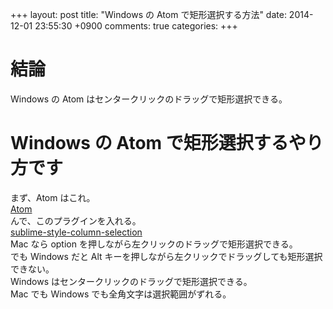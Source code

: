 +++
layout: post
title: "Windows の Atom で矩形選択する方法"
date: 2014-12-01 23:55:30 +0900
comments: true
categories: 
+++

結論
====
Windows の Atom はセンタークリックのドラッグで矩形選択できる。

Windows の Atom で矩形選択するやり方です
====
まず、Atom はこれ。  
[Atom](https://atom.io/)  
んで、このプラグインを入れる。  
[sublime-style-column-selection](https://atom.io/packages/sublime-style-column-selection)  
Mac なら option を押しながら左クリックのドラッグで矩形選択できる。  
でも Windows だと Alt キーを押しながら左クリックでドラッグしても矩形選択できない。  
Windows はセンタークリックのドラッグで矩形選択できる。  
Mac でも Windows でも全角文字は選択範囲がずれる。
